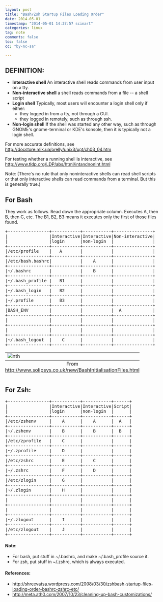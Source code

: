 ```yaml
---
layout: post
title: "Bash/Zsh Startup Files Loading Order"
date: 2014-05-01
timestamp: "2014-05-01 14:37:57 scinart"
categories: linux
tag: note
comments: false
toc: false
cc: "by-nc-sa"

---
```


## DEFINITION:

* **Interactive shell**
  An interactive shell reads commands from user input on a tty.
* **Non-interactive shell**
  a shell reads commands from a file -- a shell script
* **Login shell**
  Typically, most users will encounter a login shell only if either:
  * they logged in from a tty, not through a GUI.
  * they logged in remotely, such as through ssh.
* **Non-login shell**
  If the shell was started any other way, such as through GNOME's gnome-terminal or KDE's konsole, then it is typically not a login shell.

For more accurate definitions, see <http://docstore.mik.ua/orelly/unix3/upt/ch03_04.htm> 

For testing whether a running shell is interactive, see <http://www.tldp.org/LDP/abs/html/intandnonint.html>

Note: (There's no rule that only noninteractive shells can read shell scripts or that only interactive shells can read commands from a terminal. But this is generally true.) 

## For Bash
They work as follows. Read down the appropriate column. Executes A, then B, then C, etc. The B1, B2, B3 means it executes only the first of those files found.

<pre>
+----------------+-----------+-----------+---------------+
|                |Interactive|Interactive|Non-interactive|
|                |login      |non-login  |               |
+----------------+-----------+-----------+---------------+
|/etc/profile    |   A       |           |               |
+----------------+-----------+-----------+---------------+
|/etc/bash.bashrc|           |    A      |               |
+----------------+-----------+-----------+---------------+
|~/.bashrc       |           |    B      |               |
+----------------+-----------+-----------+---------------+
|~/.bash_profile |   B1      |           |               |
+----------------+-----------+-----------+---------------+
|~/.bash_login   |   B2      |           |               |
+----------------+-----------+-----------+---------------+
|~/.profile      |   B3      |           |               |
+----------------+-----------+-----------+---------------+
|BASH_ENV        |           |           |  A            |
+----------------+-----------+-----------+---------------+
|                |           |           |               |
+----------------+-----------+-----------+---------------+
|                |           |           |               |
+----------------+-----------+-----------+---------------+
|~/.bash_logout  |    C      |           |               |
+----------------+-----------+-----------+---------------+
</pre>

<table class="image">
<caption align="bottom">From <a href="http://www.solipsys.co.uk/new/BashInitialisationFiles.html">http://www.solipsys.co.uk/new/BashInitialisationFiles.html</a>
</caption>
<tr><td><img src="{{ site.img_url }}/bash-rc-loading.png" alt="nth"/></td></tr>
</table>

## For Zsh:

<pre>
+----------------+-----------+-----------+------+
|                |Interactive|Interactive|Script|
|                |login      |non-login  |      |
+----------------+-----------+-----------+------+
|/etc/zshenv     |    A      |    A      |  A   |
+----------------+-----------+-----------+------+
|~/.zshenv       |    B      |    B      |  B   |
+----------------+-----------+-----------+------+
|/etc/zprofile   |    C      |           |      |
+----------------+-----------+-----------+------+
|~/.zprofile     |    D      |           |      |
+----------------+-----------+-----------+------+
|/etc/zshrc      |    E      |    C      |      |
+----------------+-----------+-----------+------+
|~/.zshrc        |    F      |    D      |      |
+----------------+-----------+-----------+------+
|/etc/zlogin     |    G      |           |      |
+----------------+-----------+-----------+------+
|~/.zlogin       |    H      |           |      |
+----------------+-----------+-----------+------+
|                |           |           |      |
+----------------+-----------+-----------+------+
|                |           |           |      |
+----------------+-----------+-----------+------+
|~/.zlogout      |    I      |           |      |
+----------------+-----------+-----------+------+
|/etc/zlogout    |    J      |           |      |
+----------------+-----------+-----------+------+
</pre>


#### Note:

+ For bash, put stuff in ~/.bashrc, and make ~/.bash_profile source it.
+ For zsh, put stuff in ~/.zshrc, which is always executed.

#### References:

+ <http://shreevatsa.wordpress.com/2008/03/30/zshbash-startup-files-loading-order-bashrc-zshrc-etc/>
+ <http://meta.ath0.com/2007/10/23/cleaning-up-bash-customizations/>
